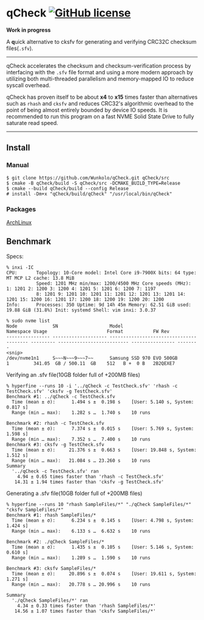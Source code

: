# qCheck [![GitHub license](https://img.shields.io/badge/license-MIT-blue.svg)](LICENSE)

**Work in progress**

A **q**uick alternative to cksfv for generating and verifying CRC32C checksum files(`.sfv`).

---

qCheck accelerates the checksum and checksum-verification process by interfacing
with the `.sfv` file format and using a more modern approach by utilizing both
multi-threaded parallelism and memory-mapped IO to reduce syscall overhead.

qCheck has proven itself to be about **x4** to **x15** times faster than
alternatives such as `rhash` and `cksfv` and reduces CRC32's algorithmic
overhead to the point of being almost entirely bounded by device IO speeds.
It is recommended to run this program on a fast NVME Solid State Drive to fully
saturate read speed.

---

## Install
### Manual
```
$ git clone https://github.com/Wunkolo/qCheck.git qCheck/src
$ cmake -B qCheck/build -S qCheck/src -DCMAKE_BUILD_TYPE=Release
$ cmake --build qCheck/build --config Release
# install -Dm+x "qCheck/build/qCheck" "/usr/local/bin/qCheck"
```

### Packages
[ArchLinux](https://aur.archlinux.org/packages/qcheck-git)


## Benchmark

Specs:
```
% inxi -IC
CPU:       Topology: 10-Core model: Intel Core i9-7900X bits: 64 type: MT MCP L2 cache: 13.8 MiB 
           Speed: 1201 MHz min/max: 1200/4500 MHz Core speeds (MHz): 1: 1201 2: 1200 3: 1200 4: 1201 5: 1201 6: 1200 7: 1197 
           8: 1201 9: 1201 10: 1201 11: 1201 12: 1201 13: 1201 14: 1201 15: 1200 16: 1201 17: 1200 18: 1200 19: 1200 20: 1200 
Info:      Processes: 350 Uptime: 9d 14h 45m Memory: 62.51 GiB used: 19.88 GiB (31.8%) Init: systemd Shell: vim inxi: 3.0.37 

% sudo nvme list
Node             SN                   Model                                    Namespace Usage                      Format           FW Rev  
---------------- -------------------- ---------------------------------------- --------- -------------------------- ---------------- --------
<snip>
/dev/nvme1n1     S~~~N~~~9~~~7~~      Samsung SSD 970 EVO 500GB                1         341.05  GB / 500.11  GB    512   B +  0 B   2B2QEXE7
```

Verifying an .sfv file(10GB folder full of +200MB files)
```
% hyperfine --runs 10 -i '../qCheck -c TestCheck.sfv' 'rhash -c TestCheck.sfv' 'cksfv -g TestCheck.sfv'
Benchmark #1: ../qCheck -c TestCheck.sfv
  Time (mean ± σ):      1.494 s ±  0.198 s    [User: 5.140 s, System: 0.817 s]
  Range (min … max):    1.282 s …  1.740 s    10 runs

Benchmark #2: rhash -c TestCheck.sfv
  Time (mean ± σ):      7.374 s ±  0.015 s    [User: 5.769 s, System: 1.598 s]
  Range (min … max):    7.352 s …  7.400 s    10 runs
Benchmark #3: cksfv -g TestCheck.sfv
  Time (mean ± σ):     21.376 s ±  0.663 s    [User: 19.848 s, System: 1.512 s]
  Range (min … max):   21.084 s … 23.260 s    10 runs
Summary
  '../qCheck -c TestCheck.sfv' ran
    4.94 ± 0.65 times faster than 'rhash -c TestCheck.sfv'
   14.31 ± 1.94 times faster than 'cksfv -g TestCheck.sfv'
```

Generating a .sfv file(10GB folder full of +200MB files)
```
% hyperfine --runs 10 "rhash SampleFiles/*" "./qCheck SampleFiles/*" "cksfv SampleFiles/*"
Benchmark #1: rhash SampleFiles/*
  Time (mean ± σ):      6.234 s ±  0.145 s    [User: 4.798 s, System: 1.424 s]
  Range (min … max):    6.133 s …  6.632 s    10 runs

Benchmark #2: ./qCheck SampleFiles/*
  Time (mean ± σ):      1.435 s ±  0.105 s    [User: 5.146 s, System: 0.610 s]
  Range (min … max):    1.289 s …  1.590 s    10 runs

Benchmark #3: cksfv SampleFiles/*
  Time (mean ± σ):     20.896 s ±  0.074 s    [User: 19.611 s, System: 1.271 s]
  Range (min … max):   20.778 s … 20.996 s    10 runs

Summary
  './qCheck SampleFiles/*' ran
    4.34 ± 0.33 times faster than 'rhash SampleFiles/*'
   14.56 ± 1.07 times faster than 'cksfv SampleFiles/*'
```
